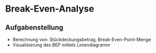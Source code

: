 # Break-Even-Analyse
## Aufgabenstellung 
- Berechnung von: Stückdeckungsbetrag, Break-Even-Point-Menge
- Visualisierung des BEP mittels Liniendiagramm
